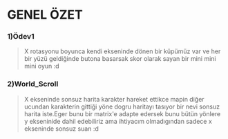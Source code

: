 # GENEL ÖZET

### 1)Ödev1
>X rotasyonu boyunca kendi ekseninde dönen bir küpümüz var ve her bir yüzü geldiğinde butona basarsak skor
olarak sayan bir mini mini mini oyun :d
### 2)World_Scroll
>X ekseninde sonsuz harita karakter hareket ettikce mapin diğer ucundan karakterin gittiği yöne dogru haritayı tasıyor bir nevi sonsuz harita iste.Eger bunu bir matrix'e adapte edersek bunu bütün yönlere y ekseninide dahil edebiliriz ama ihtiyacım olmadıgından sadece x ekseninde sonsuz suan :d
